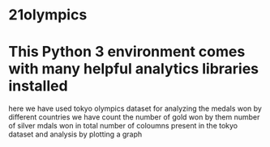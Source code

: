 # 21olympics
# This Python 3 environment comes with many helpful analytics libraries installed
here we have used tokyo olympics dataset 
for analyzing the medals won by different countries 
we have count the number of gold won by them 
number of silver mdals won in total
number of coloumns present in the tokyo dataset
and analysis by plotting a graph
